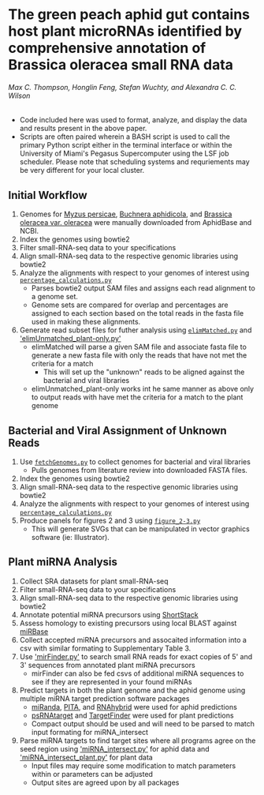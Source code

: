# The green peach aphid gut contains host plant microRNAs identified by comprehensive annotation of Brassica oleracea small RNA data
###### Max C. Thompson, Honglin Feng, Stefan Wuchty, and Alexandra C. C. Wilson

- Code included here was used to format, analyze, and display the data and results present in the above paper.
- Scripts are often paired wherein a BASH script is used to call the primary Python script either in the terminal interface or within the University of Miami's Pegasus Supercomputer using the LSF job scheduler. Please note that scheduling systems and requriements may be very different for your local cluster.


## Initial Workflow

1. Genomes for [Myzus persicae](https://bipaa.genouest.org/sp/myzus_persicae/download/genome/CloneG006_v2/), [Buchnera aphidicola](https://www.ncbi.nlm.nih.gov/assembly/?term=(%22Buchnera+aphidicola+(Myzus+persicae)%22)+AND+(G006%5BInfraspecific+Name%5D+OR+G002%5BInfraspecific+Name%5D+OR+USDA%5BInfraspecific+Name%5D)), and [Brassica oleracea var. oleracea](https://ftp.ncbi.nlm.nih.gov/genomes/all/GCF/000/695/525/GCF_000695525.1_BOL/) were manually downloaded from AphidBase and NCBI. 
2. Index the genomes using bowtie2
3. Filter small-RNA-seq data to your specifications
4. Align small-RNA-seq data to the respective genomic libraries using bowtie2
5. Analyze the alignments with respect to your genomes of interest using [`percentage_calculations.py`](percentage_calculations.py)
   - Parses bowtie2 output SAM files and assigns each read alignment to a genome set.
   - Genome sets are compared for overlap and percentages are assigned to each section based on the total reads in the fasta file used in making these alignments.
6. Generate read subset files for futher analysis using [`elimMatched.py`](elimMatched.py) and ['elimUnmatched_plant-only.py'](elimUnmatched_plant-only.py)
   - elimMatched will parse a given SAM file and associate fasta file to generate a new fasta file with only the reads that have not met the criteria for a match
     - This will set up the "unknown" reads to be aligned against the bacterial and viral libraries
   - elimUnmatched_plant-only works int he same manner as above only to output reads with have met the criteria for a match to the plant genome


## Bacterial and Viral Assignment of Unknown Reads
1. Use [`fetchGenomes.py`](fetchGenomes.py) to collect genomes for bacterial and viral libraries
   - Pulls genomes from literature review into downloaded FASTA files.
2. Index the genomes using bowtie2
3. Align small-RNA-seq data to the respective genomic libraries using bowtie2
4. Analyze the alignments with respect to your genomes of interest using [`percentage_calculations.py`](percentage_calculations.py)
5. Produce panels for figures 2 and 3 using [`figure_2-3.py`](figure_2-3.py)
   - This will generate SVGs that can be manipulated in vector graphics software (ie: Illustrator).


## Plant miRNA Analysis
1. Collect SRA datasets for plant small-RNA-seq
2. Filter small-RNA-seq data to your specifications
3. Align small-RNA-seq data to the respective genomic libraries using bowtie2
4. Annotate potential miRNA precursors using [ShortStack](https://github.com/MikeAxtell/ShortStack)
5. Assess homology to existing precursors using local BLAST against [miRBase](http://mirbase.org/ftp.shtml)
6. Collect accepted miRNA precursors and assocaited information into a csv with similar formating to Supplementary Table 3.
7. Use ['mirFinder.py'](mirFinder.py) to search small RNA reads for exact copies of 5' and 3' sequences from annotated plant miRNA precursors
   - mirFinder can also be fed csvs of additional miRNA sequences to see if they are represented in your found miRNAs
8. Predict targets in both the plant genome and the aphid genome using multiple miRNA target prediction software packages
   - [miRanda](http://www.microrna.org/microrna/getDownloads.do), [PITA](https://genie.weizmann.ac.il/pubs/mir07/mir07_exe.html), and [RNAhybrid](https://bibiserv.cebitec.uni-bielefeld.de/rnahybrid) were used for aphid predictions
   - [psRNAtarget](http://plantgrn.noble.org/psRNATarget/?dowhat=Help) and [TargetFinder](https://github.com/carringtonlab/TargetFinder) were used for plant predictions
   - Compact output should be used and will need to be parsed to match input formating for miRNA_intersect
9. Parse miRNA targets to find target sites where all programs agree on the seed region using ['miRNA_intersect.py'](miRNA_intersect.py) for aphid data and ['miRNA_intersect_plant.py'](miRNA_intersect_plant.py) for plant data
   - Input files may require some modification to match parameters within or parameters can be adjusted
   - Output sites are agreed upon by all packages







